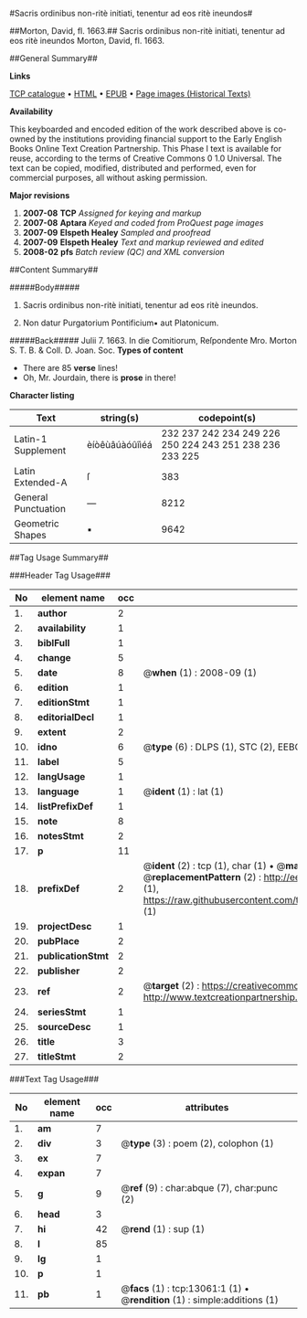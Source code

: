 #Sacris ordinibus non-ritè initiati, tenentur ad eos ritè ineundos#

##Morton, David, fl. 1663.##
Sacris ordinibus non-ritè initiati, tenentur ad eos ritè ineundos
Morton, David, fl. 1663.

##General Summary##

**Links**

[TCP catalogue](http://www.ota.ox.ac.uk/tcp/)  • 
[HTML](http://tei.it.ox.ac.uk/tcp/Texts-HTML/free/A07/A07794.html)  • 
[EPUB](http://tei.it.ox.ac.uk/tcp/Texts-EPUB/free/A07/A07794.epub) • 
[Page images (Historical Texts)](https://data.historicaltexts.jisc.ac.uk/view?pubId=eebo-99847989e&pageId=eebo-99847989e-13061-1)

**Availability**

This keyboarded and encoded edition of the
	       work described above is co-owned by the institutions
	       providing financial support to the Early English Books
	       Online Text Creation Partnership. This Phase I text is
	       available for reuse, according to the terms of Creative
	       Commons 0 1.0 Universal. The text can be copied,
	       modified, distributed and performed, even for
	       commercial purposes, all without asking permission.

**Major revisions**

1. __2007-08__ __TCP__ *Assigned for keying and markup*
1. __2007-08__ __Aptara__ *Keyed and coded from ProQuest page images*
1. __2007-09__ __Elspeth Healey__ *Sampled and proofread*
1. __2007-09__ __Elspeth Healey__ *Text and markup reviewed and edited*
1. __2008-02__ __pfs__ *Batch review (QC) and XML conversion*

##Content Summary##

#####Body#####

1. Sacris ordinibus non-ritè initiati, tenentur
ad eos ritè ineundos.

1. Non datur Purgatorium Pontificium▪
aut Platonicum.

#####Back#####
Julii 7. 1663. In die Comitiorum, Reſpondente Mro. Morton S. T. B.
& Coll. D. Joan. Soc.
**Types of content**

  * There are 85 **verse** lines!
  * Oh, Mr. Jourdain, there is **prose** in there!

**Character listing**


|Text|string(s)|codepoint(s)|
|---|---|---|
|Latin-1 Supplement|èíòêùâúàóûîìéá|232 237 242 234 249 226 250 224 243 251 238 236 233 225|
|Latin Extended-A|ſ|383|
|General Punctuation|—|8212|
|Geometric Shapes|▪|9642|

##Tag Usage Summary##

###Header Tag Usage###

|No|element name|occ|attributes|
|---|---|---|---|
|1.|__author__|2||
|2.|__availability__|1||
|3.|__biblFull__|1||
|4.|__change__|5||
|5.|__date__|8| @__when__ (1) : 2008-09 (1)|
|6.|__edition__|1||
|7.|__editionStmt__|1||
|8.|__editorialDecl__|1||
|9.|__extent__|2||
|10.|__idno__|6| @__type__ (6) : DLPS (1), STC (2), EEBO-CITATION (1), PROQUEST (1), VID (1)|
|11.|__label__|5||
|12.|__langUsage__|1||
|13.|__language__|1| @__ident__ (1) : lat (1)|
|14.|__listPrefixDef__|1||
|15.|__note__|8||
|16.|__notesStmt__|2||
|17.|__p__|11||
|18.|__prefixDef__|2| @__ident__ (2) : tcp (1), char (1)  •  @__matchPattern__ (2) : ([0-9\-]+):([0-9IVX]+) (1), (.+) (1)  •  @__replacementPattern__ (2) : http://eebo.chadwyck.com/downloadtiff?vid=$1&page=$2 (1), https://raw.githubusercontent.com/textcreationpartnership/Texts/master/tcpchars.xml#$1 (1)|
|19.|__projectDesc__|1||
|20.|__pubPlace__|2||
|21.|__publicationStmt__|2||
|22.|__publisher__|2||
|23.|__ref__|2| @__target__ (2) : https://creativecommons.org/publicdomain/zero/1.0/ (1), http://www.textcreationpartnership.org/docs/. (1)|
|24.|__seriesStmt__|1||
|25.|__sourceDesc__|1||
|26.|__title__|3||
|27.|__titleStmt__|2||


###Text Tag Usage###

|No|element name|occ|attributes|
|---|---|---|---|
|1.|__am__|7||
|2.|__div__|3| @__type__ (3) : poem (2), colophon (1)|
|3.|__ex__|7||
|4.|__expan__|7||
|5.|__g__|9| @__ref__ (9) : char:abque (7), char:punc (2)|
|6.|__head__|3||
|7.|__hi__|42| @__rend__ (1) : sup (1)|
|8.|__l__|85||
|9.|__lg__|1||
|10.|__p__|1||
|11.|__pb__|1| @__facs__ (1) : tcp:13061:1 (1)  •  @__rendition__ (1) : simple:additions (1)|
